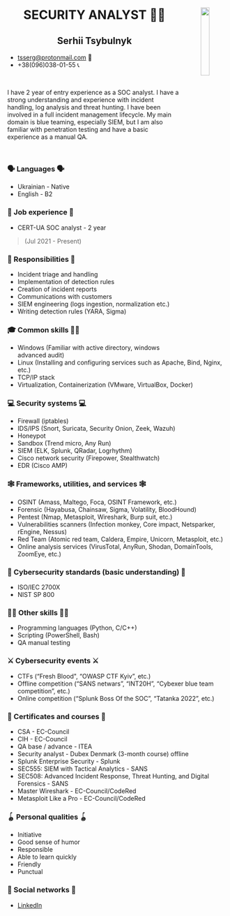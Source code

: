 <h1 align="center">
SECURITY ANALYST 👨‍💻
<img align="right" width="20%" height="20%" src="2.jpg">
</h1>

<h2 align="center">Serhii Tsybulnyk</h2> 



- tsserg@protonmail.com 📧
- +38(096)038-01-55 📞

<br />

I have 2 year of entry experience as a SOC analyst. I have a strong understanding and experience with incident handling, log analysis and threat hunting. I have been involved in a full incident management lifecycle. My main domain is blue teaming, especially SIEM, but I am also familiar with penetration testing and have a basic experience as a manual QA.

<br />

### 🗣️ Languages 🗣️

* Ukrainian - Native
* English  - B2

### 🏢 Job experience 🏢

* CERT-UA SOC analyst - 2 year
> (Jul 2021 - Present)

### 🚨 Responsibilities 🚨

* Incident triage and handling
* Implementation of detection rules
* Creation of incident reports
* Communications with customers
* SIEM engineering (logs ingestion, normalization etc.)
* Writing detection rules (YARA, Sigma)

### 🎓 Common skills 👨‍🎓

* Windows (Familiar with active directory, windows advanced audit)
* Linux (Installing and configuring services such as Apache, Bind, Nginx, etc.)
* TCP/IP stack
* Virtualization, Containerization (VMware, VirtualBox, Docker) 

### 💻 Security systems 💻

* Firewall (iptables)
* IDS/IPS (Snort, Suricata, Security Onion, Zeek, Wazuh)
* Honeypot
* Sandbox (Trend micro, Any Run)
* SIEM (ELK, Splunk, QRadar, Logrhythm)
* Cisco network security (Firepower, Stealthwatch)
* EDR (Cisco AMP)

### 🕸️ Frameworks, utilities, and services 🕸️

* OSINT (Amass, Maltego, Foca, OSINT Framework, etc.)
* Forensic (Hayabusa, Chainsaw, Sigma, Volatility, BloodHound)
* Pentest (Nmap, Metasploit, Wireshark, Burp suit, etc.)
* Vulnerabilities scanners (Infection monkey, Core impact, Netsparker, rEngine, Nessus)
* Red Team (Atomic red team, Caldera, Empire, Unicorn, Metasploit, etc.)
* Online analysis services (VirusTotal, AnyRun, Shodan, DomainTools, ZoomEye, etc.)

### 📖 Cybersecurity standards (basic understanding) 📖

* ISO/IEC 2700X
* NIST SP 800

### 🧘‍♂️ Other skills 🧘‍♂️

* Programming languages (Python, C/C++)
* Scripting (PowerShell, Bash)
* QA manual testing

### ⚔️ Cybersecurity events ⚔️

* CTFs (“Fresh Blood", “OWASP CTF Kyiv”, etc.)
* Offline competition (“SANS netwars”, “INT20H”, “Cybexer blue team competition”, etc.)
* Online competition (“Splunk Boss Of the SOC”, “Tatanka 2022”, etc.)

### 🌠 Certificates and courses 🌠

* CSA - EC-Council
* CIH - EC-Council
* QA base / advance - ITEA
* Security analyst - Dubex Denmark (3-month course) offline
* Splunk Enterprise Security - Splunk
* SEC555: SIEM with Tactical Analytics - SANS
* SEC508: Advanced Incident Response, Threat Hunting, and Digital Forensics - SANS
* Master Wireshark - EC-Council/CodeRed
* Metasploit Like a Pro - EC-Council/CodeRed

### 🪀 Personal qualities 🪀

* Initiative 
* Good sense of humor 
* Responsible
* Able to learn quickly
* Friendly
* Punctual

### 🔗 Social networks 🔗

* <a href="https://www.linkedin.com/in/serhii-tsybulnyk-b33667195/">LinkedIn</a>

